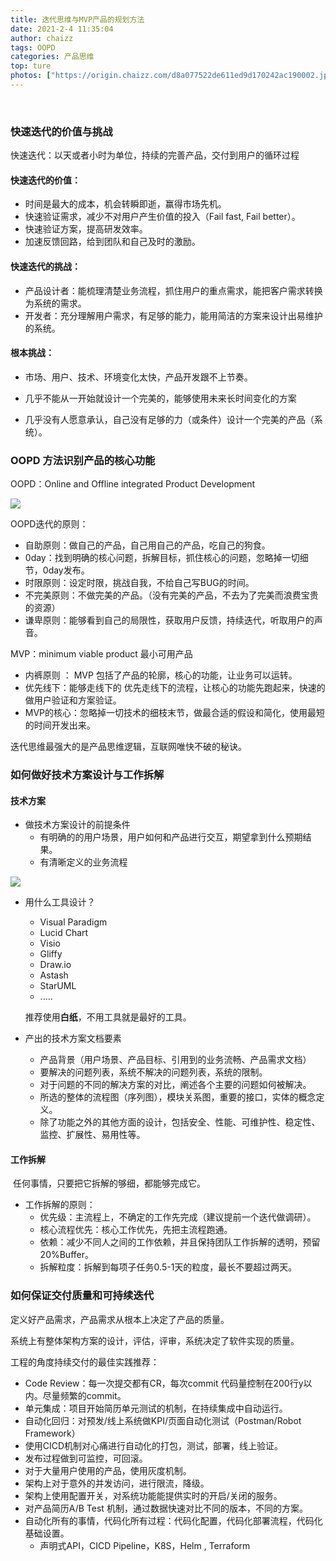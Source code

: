```yaml
---
title: 迭代思维与MVP产品的规划方法
date: 2021-2-4 11:35:04
author: chaizz
tags: OOPD
categories: 产品思维
top: ture
photos: ["https://origin.chaizz.com/d8a077522de611ed9d170242ac190002.jpg"]
---
```


​              

<!--more-->

### 快速迭代的价值与挑战

快速迭代：以天或者小时为单位，持续的完善产品，交付到用户的循环过程

#### 快速迭代的价值：

- 时间是最大的成本，机会转瞬即逝，赢得市场先机。
- 快速验证需求，减少不对用户产生价值的投入（Fail fast, Fail better）。
- 快速验证方案，提高研发效率。
- 加速反馈回路，给到团队和自己及时的激励。

#### 快速迭代的挑战：

- 产品设计者：能梳理清楚业务流程，抓住用户的重点需求，能把客户需求转换为系统的需求。
- 开发者：充分理解用户需求，有足够的能力，能用简洁的方案来设计出易维护的系统。

#### 根本挑战：

- 市场、用户、技术、环境变化太快，产品开发跟不上节奏。

- 几乎不能从一开始就设计一个完美的，能够使用未来长时间变化的方案

- 几乎没有人愿意承认，自己没有足够的力（或条件）设计一个完美的产品（系统）。



### OOPD 方法识别产品的核心功能

OOPD：Online and Offline integrated Product Development  

![](OOPD.png)

OOPD迭代的原则：

- 自助原则：做自己的产品，自己用自己的产品，吃自己的狗食。
- 0day：找到明确的核心问题，拆解目标，抓住核心的问题，忽略掉一切细节，0day发布。
- 时限原则：设定时限，挑战自我，不给自己写BUG的时间。
- 不完美原则：不做完美的产品。（没有完美的产品，不去为了完美而浪费宝贵的资源）
- 谦卑原则：能够看到自己的局限性，获取用户反馈，持续迭代，听取用户的声音。



MVP：minimum viable product 最小可用产品

- 内裤原则 ： MVP 包括了产品的轮廓，核心的功能，让业务可以运转。
- 优先线下：能够走线下的 优先走线下的流程，让核心的功能先跑起来，快速的做用户验证和方案验证。
- MVP的核心：忽略掉一切技术的细枝末节，做最合适的假设和简化，使用最短的时间开发出来。

迭代思维最强大的是产品思维逻辑，互联网唯快不破的秘诀。

### 如何做好技术方案设计与工作拆解

#### 技术方案

- 做技术方案设计的前提条件
  - 有明确的的用户场景，用户如何和产品进行交互，期望拿到什么预期结果。
  - 有清晰定义的业务流程

![](技术方案设计流程.png)

- 用什么工具设计？

  - Visual Paradigm
  - Lucid Chart
  - Visio
  - Gliffy
  - Draw.io
  - Astash
  - StarUML
  - .....

  推荐使用**白纸**，不用工具就是最好的工具。

- 产出的技术方案文档要素
  - 产品背景（用户场景、产品目标、引用到的业务流畅、产品需求文档）
  - 要解决的问题列表，系统不解决的问题列表，系统的限制。
  - 对于问题的不同的解决方案的对比，阐述各个主要的问题如何被解决。
  - 所选的整体的流程图（序列图），模块关系图，重要的接口，实体的概念定义。
  - 除了功能之外的其他方面的设计，包括安全、性能、可维护性、稳定性、监控、扩展性、易用性等。

#### 工作拆解

​	任何事情，只要把它拆解的够细，都能够完成它。

- 工作拆解的原则：
  - 优先级：主流程上，不确定的工作先完成（建议提前一个迭代做调研）。
  - 核心流程优先：核心工作优先，先把主流程跑通。
  - 依赖：减少不同人之间的工作依赖，并且保持团队工作拆解的透明，预留20%Buffer。
  - 拆解粒度：拆解到每项子任务0.5-1天的粒度，最长不要超过两天。

### 如何保证交付质量和可持续迭代

定义好产品需求，产品需求从根本上决定了产品的质量。

系统上有整体架构方案的设计，评估，评审，系统决定了软件实现的质量。

工程的角度持续交付的最佳实践推荐：

-  Code Review：每一次提交都有CR，每次commit 代码量控制在200行y以内。尽量频繁的commit。
- 单元集成：项目开始简历单元测试的机制，在持续集成中自动运行。
- 自动化回归：对预发/线上系统做KPI/页面自动化测试（Postman/Robot Framework）
- 使用CICD机制对心痛进行自动化的打包，测试，部署，线上验证。
- 发布过程做到可监控，可回滚。
- 对于大量用户使用的产品，使用灰度机制。
- 架构上对于意外的并发访问，进行限流，降级。
- 架构上使用配置开关，对系统功能能提供实时的开启/关闭的服务。
- 对产品简历A/B Test 机制，通过数据快速对比不同的版本，不同的方案。
- 自动化所有的事情，代码化所有过程：代码化配置，代码化部署流程，代码化基础设置。
  - 声明式API，CICD Pipeline，K8S，Helm , Terraform









